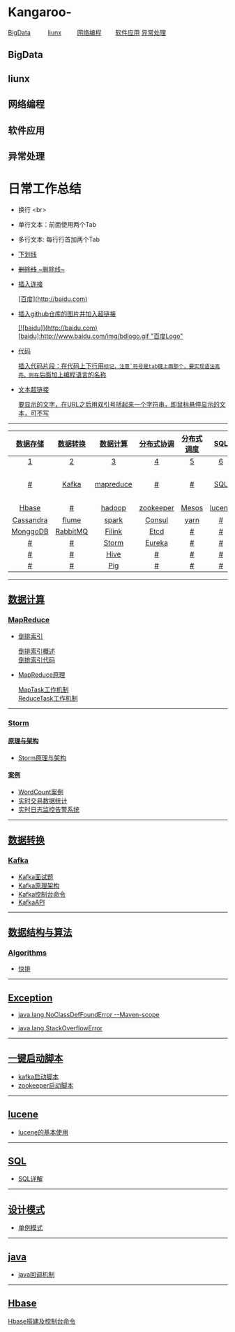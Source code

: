 # Kangaroo-


[BigData](#bigdata) &emsp; &emsp;  [liunx](#liunx) &emsp;&emsp; [网络编程](#网络编程) &emsp;&emsp;[软件应用](#软件应用) [异常处理](#异常处理) 

## BigData
## liunx
## 网络编程
## 软件应用
## 异常处理

# 日常工作总结
 * 换行 \<br\>
 * 单行文本：前面使用两个Tab
 * 多行文本: 每行行首加两个Tab
 * <u>下划线<u>
 *  ~~删除线~~   ~删除线~

 * 插入连接
 
    \[百度](http://baidu.com)
  
 * 插入github仓库的图片并加入超链接
 
    \[![baidu]](http://baidu.com)  
    \[baidu]:http://www.baidu.com/img/bdlogo.gif "百度Logo"  
    
 * 代码
 
      插入代码片段：在代码上下行用```标记，注意`符号是tab键上面那个，要实现语法高亮，则在```后面加上编程语言的名称
      
 * 文本超链接
 
    [要显示的文字](链接的地址"鼠标悬停显示")，在URL之后用双引号括起来一个字符串，即鼠标悬停显示的文本，可不写
    
--------------------------------------------------
    
| 数据存储|数据转换|数据计算|分布式协调|分布式调度|SQL|数据结构与算法|异常|Linux|
|:-----: |:-----:|:-----:|:-----:|:-----:|:-----:|:-----:|:-----:|:-----:|
|1|2|3|4|5|6|7|8|9|
|#|[Kafka](#kafka)|[mapreduce](#数据计算)|#|#|[SQL](#sql)|[algorithms](#algorithms)|[Exception](#exception)|[一键启动脚本](#一键启动脚本)|
|[Hbase](#hbase)|#|hadoop|zookeeper|Mesos|[lucene](#lucene)|[设计模式](#设计模式)|[java](#java)|
|Cassandra|flume|spark|Consul|yarn|#|#||
|MonggoDB|RabbitMQ|Filink|Etcd|#|#|#||
|#|#|[Storm](#storm)|Eureka|#|#|#||
|#|#|Hive|#|#|#|#||
|#|#|Pig|#|#|#|#||




-----------------------
## 数据计算
  ### MapReduce
  
* 倒排索引

    [倒排索引概述](https://github.com/bigDataHell/Kangaroo-/blob/master/mapreduce/invertedIndex/remade.md)  
    [倒排索引代码](https://github.com/bigDataHell/Kangaroo-/blob/master/mapreduce/invertedIndex/InvertedIndex.java)
    
* MapReduce原理

    [MapTask工作机制](https://github.com/bigDataHell/Kangaroo-/blob/master/mapreduce/mapReduce_principle/MapTask%E5%B7%A5%E4%BD%9C%E6%9C%BA%E5%88%B6.md)<br> 
    [ReduceTask工作机制](https://github.com/bigDataHell/Kangaroo-/blob/master/mapreduce/mapReduce_principle/ReduceTask%E5%B7%A5%E4%BD%9C%E6%9C%BA%E5%88%B6.md)
    
 ---------------------------------
 ### Storm
    
 #### 原理与架构
 
   * [Storm原理与架构](https://github.com/bigDataHell/Kangaroo-/blob/master/storm/storm.md)
   
 #### 案例
 
  * [WordCount案例](https://github.com/bigDataHell/Kangaroo-/tree/master/storm/case/WordCountDemo)
  * [实时交易数据统计](https://github.com/bigDataHell/Kangaroo-/tree/master/storm/case/Real-timeTransactionDataStatistics)
  * [实时日志监控告警系统](https://github.com/bigDataHell/Kangaroo-/blob/master/storm/case/Real-timeLogMonitoringAlarmSystem/%E5%AE%9E%E6%97%B6%E6%97%A5%E5%BF%97%E7%9B%91%E6%8E%A7%E5%91%8A%E8%AD%A6%E7%B3%BB%E7%BB%9F.md)


-------------------------


## 数据转换

 ### Kafka
 
   * [Kafka面试题](https://github.com/bigDataHell/Kangaroo-/blob/master/kafka/kafka%E9%9D%A2%E8%AF%95%E9%A2%98.md)
   * [Kafka原理架构](https://github.com/bigDataHell/Kangaroo-/blob/master/kafka/kafka%E5%8E%9F%E7%90%86.md)
   * [Kafka控制台命令](https://github.com/bigDataHell/Kangaroo-/blob/master/kafka/kafkak%E6%8E%A7%E5%88%B6%E5%8F%B0%E5%91%BD%E4%BB%A4.md)
   * [KafkaAPI](https://github.com/bigDataHell/Kangaroo-/blob/master/kafka/API.md)
--------------------------------
 ## 数据结构与算法
   
  ### Algorithms
  
  * [快排](https://github.com/bigDataHell/Kangaroo-/blob/master/dataStructures_algorithms/Quicksort.md)
  
  
---------------------------------------------------------
## Exception

* [java.lang.NoClassDefFoundError --Maven-scope](https://github.com/bigDataHell/Kangaroo-/blob/master/Exception/%E5%B8%B8%E8%A7%81%E5%BC%82%E5%B8%B8.md#javalangnoclassdeffounderror----maven)

* [java.lang.StackOverflowError](https://github.com/bigDataHell/Kangaroo-/blob/master/Exception/%E5%B8%B8%E8%A7%81%E5%BC%82%E5%B8%B8.md#2-javalangstackoverflowerror-%E5%A0%86%E6%A0%88%E6%BA%A2%E5%87%BA%E9%94%99%E8%AF%AF)
   
------------------------------------------------------

## 一键启动脚本

 * [kafka启动脚本](https://github.com/bigDataHell/Kangaroo-/blob/master/Liunx/kafka%E5%90%AF%E5%8A%A8%E8%84%9A%E6%9C%AC.md) <br>
 * [zookeeper启动脚本](https://github.com/bigDataHell/Kangaroo-/blob/master/Liunx/zookeeper%E4%B8%80%E9%94%AE%E5%90%AF%E5%8A%A8.md)
 
 --------------------------------------------------------------
 ## lucene
 
 * [lucene的基本使用](https://github.com/bigDataHell/Kangaroo-/blob/master/SE/lucene.md)
 -----------------------
 
 ## SQL
 
 * [SQL详解](https://github.com/bigDataHell/Kangaroo-/blob/master/SQL/SQL%E8%AF%A6%E8%A7%A301.md)
 -------------------
 
 ## 设计模式
 
 * [单例模式](https://github.com/bigDataHell/Kangaroo-/blob/master/java/designMode/%E5%8D%95%E4%BE%8B%E6%A8%A1%E5%BC%8F.md)
 
 ---------------------
 
 ## java
 
 * [java回调机制](http://chuansong.me/n/1453687251714)
 
 --------------------------
 
 ## Hbase
 
 [Hbase搭建及控制台命令](https://github.com/bigDataHell/Kangaroo-/blob/master/Hbase/Hbase%E5%AE%89%E8%A3%85.md)
 

